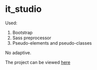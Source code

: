 # it_studio

Used:  
1. Bootstrap  
2. Sass preprocessor  
3. Pseudo-elements and pseudo-classes  

No adaptive.  

The project can be viewed [here](https://neekrasov.github.io/it_studio/)
